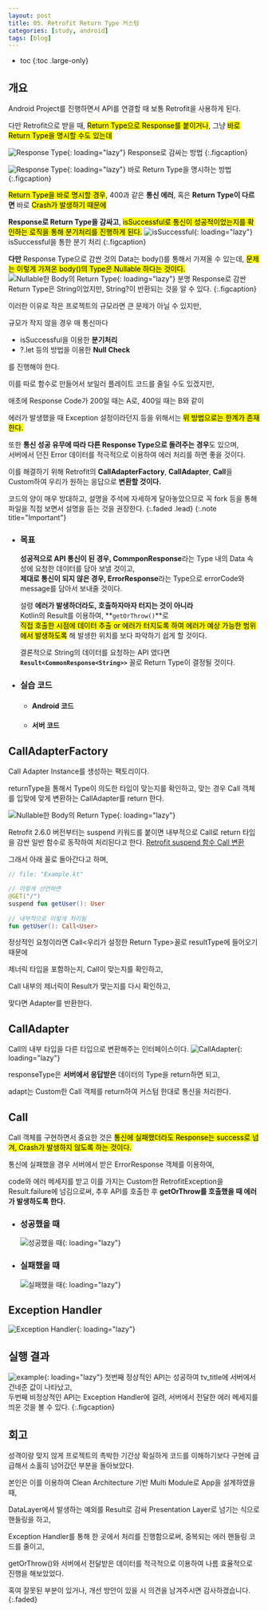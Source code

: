 ```yaml
---
layout: post
title: 05. Retrofit Return Type 커스텀
categories: [study, android]
tags: [blog]
---
```


- toc
{:toc .large-only}

## 개요

Android Project를 진행하면서 API를 연결할 때 보통 Retrofit을 사용하게 된다.

다만 Retrofit으로 받을 때, <mark>Return Type으로 Response를 붙이거나</mark>, 그냥 <mark>바로 Return Type을 명시할 수도 있는데</mark>

![Response Type](/assets/img/study/android/Retrofit%20Return%20Type%20커스텀/Response%20Return%20Type%20API.png){: loading="lazy"}
Response로 감싸는 방법
{:.figcaption}

![Response Type](/assets/img/study/android/Retrofit%20Return%20Type%20커스텀/Vanilla%20Return%20Type%20API.png){: loading="lazy"}
바로 Return Type을 명시하는 방법
{:.figcaption}

<mark>Return Type을 바로 명시할 경우</mark>, 400과 같은 **통신 에러**, 혹은 **Return Type이 다르면** 바로 <mark>Crash가 발생하기 때문에</mark>

**Response로 Return Type을 감싸고**, <mark>isSuccessful로 통신이 성공적이었는지를 확인하는 로직을 통해 분기처리를 진행하게 된다.</mark>
![isSuccessful](/assets/img/study/android/Retrofit%20Return%20Type%20커스텀/isSuccessful%20사용%20예시.png){: loading="lazy"}
isSuccessful을 통한 분기 처리
{:.figcaption}

**다만** Response Type으로 감싼 것의 Data는 body()를 통해서 가져올 수 있는데,
<mark>문제는 이렇게 가져온 body()의 Type은 Nullable 하다는 것이다.</mark>
![Nullable한 Body의 Return Type](/assets/img/study/android/Retrofit%20Return%20Type%20커스텀/nullable한%20body.png){: loading="lazy"}
분명 Response로 감싼 Return Type은 String이었지만, String?이 반환되는 것을 알 수 있다.
{:.figcaption}

이러한 이유로 작은 프로젝트의 규모라면 큰 문제가 아닐 수 있지만,

규모가 작지 않을 경우 매 통신마다
+ isSuccessful을 이용한 **분기처리**
+ ?.let 등의 방법을 이용한 **Null Check**

를 진행해야 한다.

이를 따로 함수로 만들어서 보일러 플레이트 코드를 줄일 수도 있겠지만,

애초에 Response Code가 200일 때는 A로, 400일 때는 B와 같이

에러가 발생했을 때 Exception 설정이라던지 등을 위해서는
<mark>위 방법으로는 한계가 존재한다.</mark>

또한 **통신 성공 유무에 따라 다른 Response Type으로 돌려주는 경우**도 있으며,      
서버에서 던진 Error 데이터를 적극적으로 이용하여 에러 처리를 하면 좋을 것이다.

이를 해결하기 위해 Retrofit의 **CallAdapterFactory**, **CallAdapter**, **Call**을 Custom하여 우리가 원하는 응답으로 **변환할 것이다.**

코드의 양이 매우 방대하고, 설명을 주석에 자세하게 달아놓았으므로 꼭 fork 등을 통해 파일을 직접 보면서 설명을 듣는 것을 권장한다.
{:.faded .lead}
{:.note title="Important"} 

+ ### 목표
    **성공적으로 API 통신이 된 경우, CommponResponse**라는 Type 내의 Data 속성에 요청한 데이터를 담아 보낼 것이고,     
    **제대로 통신이 되지 않은 경우, ErrorResponse**라는 Type으로 errorCode와 message를 담아서 보내줄 것이다.

    설령 **에러가 발생하더라도, 호출하자마자 터지는 것이 아니라**     
    Kotlin의 Result를 이용하여, **`getOrThrow()`**로      
    <mark>직접 호출한 시점에 데이터 추출 or 에러가 터지도록 하여 에러가 예상 가능한 범위에서 발생하도록</mark> 해 발생한 위치를 보다 파악하기 쉽게 할 것이다.

    결론적으로 String의 데이터를 요청하는 API 였다면 **`Result<CommonResponse<String>>`** 꼴로 Return Type이 결정될 것이다.


+ ### 실습 코드
  + #### Android 코드
    <a href="https://github.com/HangeulMansae?tab=repositories" title="GitHub" class="no-mark-external" target="_blank" style="width: 3rem; height: 4rem; font-size: 1.4rem; line-height: 3rem; border-bottom-width: 2px;
        border-bottom-style: solid; text-decoration: none; padding: 0 0 .5rem 0;"> 
        <span class="icon-github"></span>
    </a>

  + #### 서버 코드
    <a href="https://github.com/HangeulMansae?tab=repositories" title="GitHub" class="no-mark-external" target="_blank" style="width: 3rem; height: 4rem; font-size: 1.4rem; line-height: 3rem; border-bottom-width: 2px;
        border-bottom-style: solid; text-decoration: none; padding: 0 0 .5rem 0;"> 
        <span class="icon-github"></span>
    </a>


## CallAdapterFactory
Call Adapter Instance를 생성하는 팩토리이다.

returnType을 통해서 Type이 의도한 타입이 맞는지를 확인하고, 맞는 경우 Call 객체를 입맞에 맞게 변환하는 CallAdapter를 return 한다.

![Nullable한 Body의 Return Type](/assets/img/study/android/Retrofit%20Return%20Type%20커스텀/CallAdapterFactory형식.PNG){: loading="lazy"}

Retrofit 2.6.0 버전부터는 suspend 키워드를 붙이면 내부적으로 Call로 return 타입을 감싼 일반 함수로 동작하여 처리된다고 한다.
[Retrofit suspend 함수 Call 변환](https://proandroiddev.com/suspend-what-youre-doing-retrofit-has-now-coroutines-support-c65bd09ba067)

그래서 아래 꼴로 돌아간다고 하며,

~~~kotlin
// file: "Example.kt"

// 이렇게 선언하면
@GET("/")
suspend fun getUser(): User
         
// 내부적으로 이렇게 처리됨
fun getUser(): Call<User>
~~~

정상적인 요청이라면 Call<우리가 설정한 Return Type>꼴로 resultType에 들어오기 때문에

제너릭 타입을 포함하는지, Call이 맞는지를 확인하고,

Call 내부의 제너릭이 Result가 맞는지를 다시 확인하고,

맞다면 Adapter를 반환한다.

## CallAdapter
Call의 내부 타입을 다른 타입으로 변환해주는 인터페이스이다.
![CallAdapter](/assets/img/study/android/Retrofit%20Return%20Type%20커스텀/CallAdapter.PNG){: loading="lazy"}

responseType은 **서버에서 응답받은** 데이터의 Type을 return하면 되고, 

adapt는 Custom한 Call 객체를 return하여 커스텀 한대로 통신을 처리한다.

## Call
Call 객체를 구현하면서 중요한 것은 <mark>통신에 실패했더라도 Response는 success로 넘겨, Crash가 발생하지 않도록 하는 것이다.</mark>

통신에 실패했을 경우 서버에서 받은 ErrorResponse 객체를 이용하여,

code와 에러 메세지를 받고 이를 가지는 Custom한 RetrofitException을 Result.failure에 넘김으로써,
추후 API를 호출한 후 **getOrThrow를 호출했을 때 에러가 발생하도록 한다.**

+ ### 성공했을 때
    ![성공했을 때](/assets/img/study/android/Retrofit%20Return%20Type%20커스텀/Call_Success.PNG.jpg){: loading="lazy"}
+ ### 실패했을 때
    ![실패했을 때](/assets/img/study/android/Retrofit%20Return%20Type%20커스텀/Call_Fail.PNG.jpg){: loading="lazy"}

## Exception Handler
![Exception Handler](/assets/img/study/android/Retrofit%20Return%20Type%20커스텀/ExceptionHandler.jpg){: loading="lazy"}

## 실행 결과
![example](/assets/img/study/android/Retrofit%20Return%20Type%20커스텀/example.png){: loading="lazy"}
첫번째 정상적인 API는 성공하여 tv_title에 서버에서 건네준 값이 나타났고,     
두번째 비정상적인 API는 Exception Handler에 걸려, 서버에서 전달한 에러 메세지를 띄운 것을 볼 수 있다.
{:.figcaption}

## 회고
성격이랑 맞지 않게 프로젝트의 촉박한 기간상 확실하게 코드를 이해하기보다 구현에 급급해서 소홀히 넘어갔던 부분을 돌아보았다.

본인은 이를 이용하여 Clean Architecture 기반 Multi Module로 App을 설계하였을 때, 

DataLayer에서 발생하는 예외를 Result로 감싸 Presentation Layer로 넘기는 식으로 핸들링을 하고,

Exception Handler를 통해 한 곳에서 처리를 진행함으로써, 중복되는 에러 핸들링 코드를 줄이고,

getOrThrow()와 서버에서 전달받은 데이터를 적극적으로 이용하여 나름 효율적으로 진행을 해보았었다.


혹여 잘못된 부분이 있거나, 개선 방안이 있을 시 의견을 남겨주시면 감사하겠습니다.
{:.faded}
